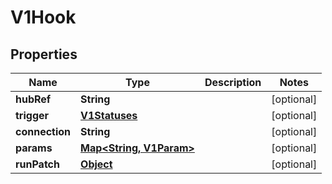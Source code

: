 

# V1Hook

## Properties

Name | Type | Description | Notes
------------ | ------------- | ------------- | -------------
**hubRef** | **String** |  |  [optional]
**trigger** | [**V1Statuses**](V1Statuses.md) |  |  [optional]
**connection** | **String** |  |  [optional]
**params** | [**Map&lt;String, V1Param&gt;**](V1Param.md) |  |  [optional]
**runPatch** | [**Object**](.md) |  |  [optional]



